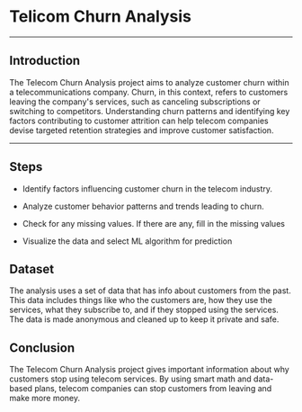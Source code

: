 # Telicom Churn Analysis

****
## Introduction
The Telecom Churn Analysis project aims to analyze customer churn within a telecommunications company. Churn, in this context, refers to customers leaving the company's services, such as canceling subscriptions or switching to competitors. Understanding churn patterns and identifying key factors contributing to customer attrition can help telecom companies devise targeted retention strategies and improve customer satisfaction.

****

## Steps

* Identify factors influencing customer churn in the telecom industry.

* Analyze customer behavior patterns and trends leading to churn.

* Check for any missing values. If there are any, fill in the missing values

* Visualize the data and select ML algorithm for prediction

## Dataset

The analysis uses a set of data that has info about customers from the past. This data includes things like who the customers are, how they use the services, what they subscribe to, and if they stopped using the services. The data is made anonymous and cleaned up to keep it private and safe.


## Conclusion

The Telecom Churn Analysis project gives important information about why customers stop using telecom services. By using smart math and data-based plans, telecom companies can stop customers from leaving and make more money.
